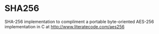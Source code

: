 SHA256
======

SHA-256 implementation to compliment a portable byte-oriented AES-256 
implementation in C at http://www.literatecode.com/aes256 
